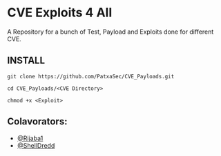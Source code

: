 # CVE Exploits 4 All

A Repository for a bunch of Test, Payload and Exploits done for different CVE.

## INSTALL

```
git clone https://github.com/PatxaSec/CVE_Payloads.git
```

```
cd CVE_Payloads/<CVE Directory>
```

```
chmod +x <Exploit>
```

## Colavorators:

- [@Rijaba1](https://github.com/RiJaba1)
- [@ShellDredd](https://github.com/ShellDredd)

